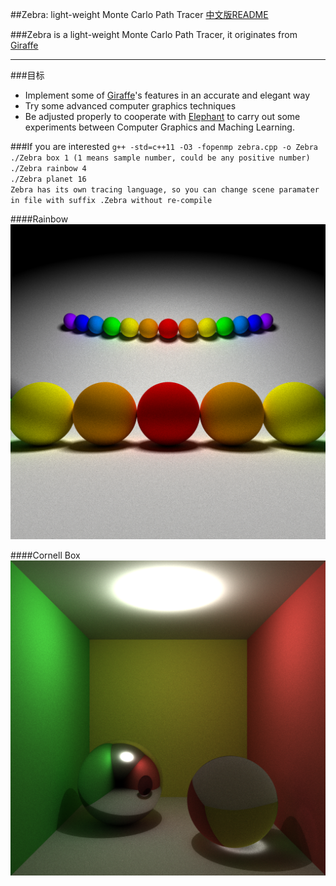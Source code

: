 ##Zebra: light-weight Monte Carlo Path Tracer
[中文版README](./README.md)

###Zebra is a light-weight Monte Carlo Path Tracer, it originates from [Giraffe](https://www.github.com/UncP/Giraffe)

***

###目标
* Implement some of  [Giraffe](https://www.github.com/UncP/Giraffe)'s features in an accurate and elegant way
* Try some advanced computer graphics techniques
* Be adjusted properly to cooperate with [Elephant](https://www.github.com/UncP/Elephant) to carry out some experiments between Computer Graphics and Maching Learning.


###If you are interested
`g++ -std=c++11 -O3 -fopenmp zebra.cpp -o Zebra`  
`./Zebra box 1 (1 means sample number, could be any positive number)`  
`./Zebra rainbow 4`  
`./Zebra planet 16`  
`Zebra has its own tracing language, so you can change scene paramater in file with suffix .Zebra without re-compile`

####Rainbow
![](./image/rainbow.png)


####Cornell Box
![](./image/box.png)

